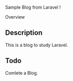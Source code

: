 Sample Blog from Laravel !

Overview

## Description
This is a blog to study Laravel.

## Todo
Comlete a Blog.
